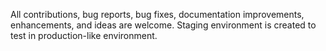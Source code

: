 All contributions, bug reports, bug fixes, documentation improvements, enhancements, and ideas are welcome.
Staging environment is created to test in production-like environment.
